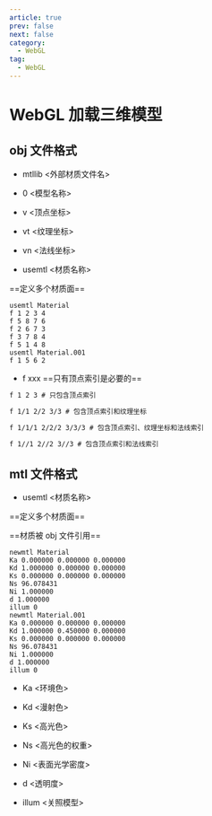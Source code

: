```yaml
---
article: true
prev: false
next: false
category:
  - WebGL
tag:
  - WebGL
---
```


# WebGL 加载三维模型

<!-- more -->

## obj 文件格式

- mtllib <外部材质文件名>

- 0 <模型名称>

- v <顶点坐标>

- vt <纹理坐标>

- vn <法线坐标>

- usemtl <材质名称>

==定义多个材质面==

```
usemtl Material
f 1 2 3 4
f 5 8 7 6
f 2 6 7 3
f 3 7 8 4
f 5 1 4 8
usemtl Material.001
f 1 5 6 2
```

- f xxx
  ==只有顶点索引是必要的==

```md
f 1 2 3 # 只包含顶点索引

f 1/1 2/2 3/3 # 包含顶点索引和纹理坐标

f 1/1/1 2/2/2 3/3/3 # 包含顶点索引、纹理坐标和法线索引

f 1//1 2//2 3//3 # 包含顶点索引和法线索引
```

## mtl 文件格式

- usemtl <材质名称>

==定义多个材质面==

==材质被 obj 文件引用==

```
newmtl Material
Ka 0.000000 0.000000 0.000000
Kd 1.000000 0.000000 0.000000
Ks 0.000000 0.000000 0.000000
Ns 96.078431
Ni 1.000000
d 1.000000
illum 0
newmtl Material.001
Ka 0.000000 0.000000 0.000000
Kd 1.000000 0.450000 0.000000
Ks 0.000000 0.000000 0.000000
Ns 96.078431
Ni 1.000000
d 1.000000
illum 0
```

- Ka <环境色>

- Kd <漫射色>

- Ks <高光色>

- Ns <高光色的权重>

- Ni <表面光学密度>

- d <透明度>

- illum <关照模型>
